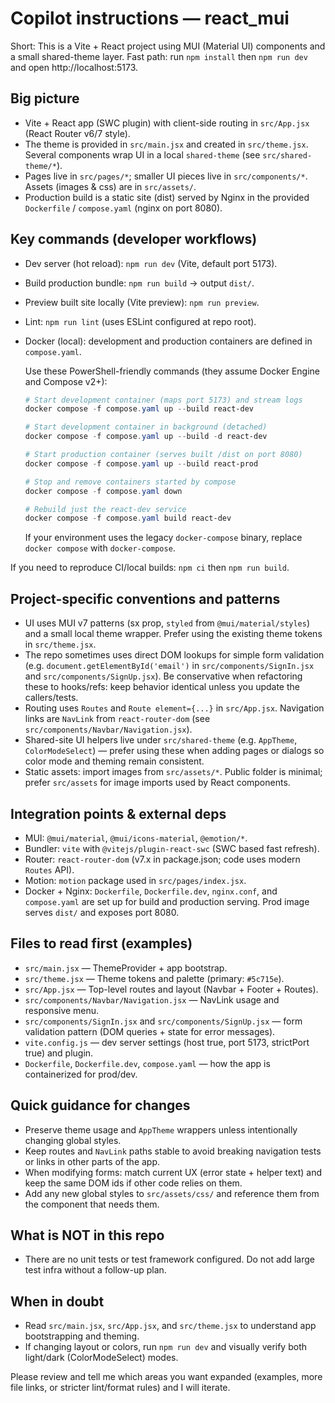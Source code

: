 <!--
Guidance for AI coding agents working on this repo. Keep this file concise and focused on
project-specific patterns, commands, and examples so an agent can be immediately productive.
-->

# Copilot instructions — react_mui

Short: This is a Vite + React project using MUI (Material UI) components and a small shared-theme layer.
Fast path: run `npm install` then `npm run dev` and open http://localhost:5173.

## Big picture
- Vite + React app (SWC plugin) with client-side routing in `src/App.jsx` (React Router v6/7 style).
- The theme is provided in `src/main.jsx` and created in `src/theme.jsx`. Several components wrap UI in a local `shared-theme` (see `src/shared-theme/*`).
- Pages live in `src/pages/*`; smaller UI pieces live in `src/components/*`. Assets (images & css) are in `src/assets/`.
- Production build is a static site (dist) served by Nginx in the provided `Dockerfile` / `compose.yaml` (nginx on port 8080).

## Key commands (developer workflows)
- Dev server (hot reload): `npm run dev` (Vite, default port 5173).
- Build production bundle: `npm run build` -> output `dist/`.
- Preview built site locally (Vite preview): `npm run preview`.
- Lint: `npm run lint` (uses ESLint configured at repo root).
- Docker (local): development and production containers are defined in `compose.yaml`.

	Use these PowerShell-friendly commands (they assume Docker Engine and Compose v2+):

	```powershell
	# Start development container (maps port 5173) and stream logs
	docker compose -f compose.yaml up --build react-dev

	# Start development container in background (detached)
	docker compose -f compose.yaml up --build -d react-dev

	# Start production container (serves built /dist on port 8080)
	docker compose -f compose.yaml up --build react-prod

	# Stop and remove containers started by compose
	docker compose -f compose.yaml down

	# Rebuild just the react-dev service
	docker compose -f compose.yaml build react-dev
	```

	If your environment uses the legacy `docker-compose` binary, replace `docker compose` with `docker-compose`.

If you need to reproduce CI/local builds: `npm ci` then `npm run build`.

## Project-specific conventions and patterns
- UI uses MUI v7 patterns (sx prop, `styled` from `@mui/material/styles`) and a small local theme wrapper. Prefer using the existing theme tokens in `src/theme.jsx`.
- The repo sometimes uses direct DOM lookups for simple form validation (e.g. `document.getElementById('email')` in `src/components/SignIn.jsx` and `src/components/SignUp.jsx`). Be conservative when refactoring these to hooks/refs: keep behavior identical unless you update the callers/tests.
- Routing uses `Routes` and `Route element={...}` in `src/App.jsx`. Navigation links are `NavLink` from `react-router-dom` (see `src/components/Navbar/Navigation.jsx`).
- Shared-site UI helpers live under `src/shared-theme` (e.g. `AppTheme`, `ColorModeSelect`) — prefer using these when adding pages or dialogs so color mode and theming remain consistent.
- Static assets: import images from `src/assets/*`. Public folder is minimal; prefer `src/assets` for image imports used by React components.

## Integration points & external deps
- MUI: `@mui/material`, `@mui/icons-material`, `@emotion/*`.
- Bundler: `vite` with `@vitejs/plugin-react-swc` (SWC based fast refresh).
- Router: `react-router-dom` (v7.x in package.json; code uses modern `Routes` API).
- Motion: `motion` package used in `src/pages/index.jsx`.
- Docker + Nginx: `Dockerfile`, `Dockerfile.dev`, `nginx.conf`, and `compose.yaml` are set up for build and production serving. Prod image serves `dist/` and exposes port 8080.

## Files to read first (examples)
- `src/main.jsx` — ThemeProvider + app bootstrap.
- `src/theme.jsx` — Theme tokens and palette (primary: `#5c715e`).
- `src/App.jsx` — Top-level routes and layout (Navbar + Footer + Routes).
- `src/components/Navbar/Navigation.jsx` — NavLink usage and responsive menu.
- `src/components/SignIn.jsx` and `src/components/SignUp.jsx` — form validation pattern (DOM queries + state for error messages).
- `vite.config.js` — dev server settings (host true, port 5173, strictPort true) and plugin.
- `Dockerfile`, `Dockerfile.dev`, `compose.yaml` — how the app is containerized for prod/dev.

## Quick guidance for changes
- Preserve theme usage and `AppTheme` wrappers unless intentionally changing global styles.
- Keep routes and `NavLink` paths stable to avoid breaking navigation tests or links in other parts of the app.
- When modifying forms: match current UX (error state + helper text) and keep the same DOM ids if other code relies on them.
- Add any new global styles to `src/assets/css/` and reference them from the component that needs them.

## What is NOT in this repo
- There are no unit tests or test framework configured. Do not add large test infra without a follow-up plan.

## When in doubt
- Read `src/main.jsx`, `src/App.jsx`, and `src/theme.jsx` to understand app bootstrapping and theming.
- If changing layout or colors, run `npm run dev` and visually verify both light/dark (ColorModeSelect) modes.

Please review and tell me which areas you want expanded (examples, more file links, or stricter lint/format rules) and I will iterate.
